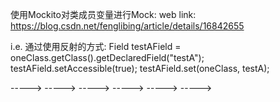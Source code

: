 使用Mockito对类成员变量进行Mock:
web link: https://blog.csdn.net/fenglibing/article/details/16842655

i.e. 通过使用反射的方式:
  Field testAField = oneClass.getClass().getDeclaredField("testA");
	testAField.setAccessible(true);
	testAField.set(oneClass, testA);


 -----> -----> -----> -----> -----> -----> 







